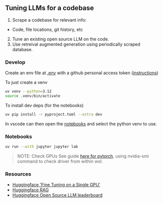 ## Tuning LLMs for a codebase
1. Scrape a codebase for relevant info:
 - Code, file locations, git history, etc
2. Tune an existing open source LLM on the code.
3. Use retreival augmented generation using periodically scraped database.

### Develop
Create an env file at [.env](./.env) with a github personal access token ([instructions](https://docs.github.com/en/authentication/keeping-your-account-and-data-secure/managing-your-personal-access-tokens))

To just create a venv
```bash
uv venv --python=3.12
source .venv/bin/activate
```

To install dev deps (for the notebooks)
```bash
uv pip install -r pyproject.toml --extra dev
```
In vscode can then open the [notebooks](./notebooks/) and select the python venv to use.

### Notebooks
```bash
uv run --with jupyter jupyter lab 
```

> NOTE: Check GPUs
> See guide [here for pytorch](https://docs.astral.sh/uv/guides/integration/pytorch/#installing-pytorch), using nvidia-smi command to check driver from within wsl.

### Resources
 - [Huggingface 'Fine Tuning on a Single GPU'](https://huggingface.co/learn/cookbook/fine_tuning_code_llm_on_single_gpu)
 - [Huggingface RAG](https://huggingface.co/blog/ray-rag#:~:text=Huggingface%20Transformers%20recently%20added%20the%20Retrieval%20Augmented%20Generation,state%20of%20the%20art%20results%20on%20knowledge-intensive%20tasks)
 - [Huggingface Open Source LLM leaderboard](https://huggingface.co/spaces/open-llm-leaderboard/open_llm_leaderboard#/)
